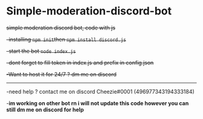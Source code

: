 # Simple-moderation-discord-bot
~~simple moderation discord bot, code with js~~

~~-installing `npm init`then `npm install discord.js`~~

~~-start the bot `node index.js`~~

~~-dont forget to fill token in index.js and prefix in config.json~~

~~-Want to host it for 24/7 ? dm me on discord~~

_______________________________________________________

-need help ? contact me on discord Cheezie#0001 (496977343194333184)

-**im working on other bot rn i will not update this code however you can still dm me on discord for help**
